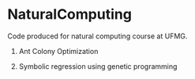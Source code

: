 # NaturalComputing
Code produced for natural computing course at UFMG.

1) Ant Colony Optimization

2) Symbolic regression using genetic programming
